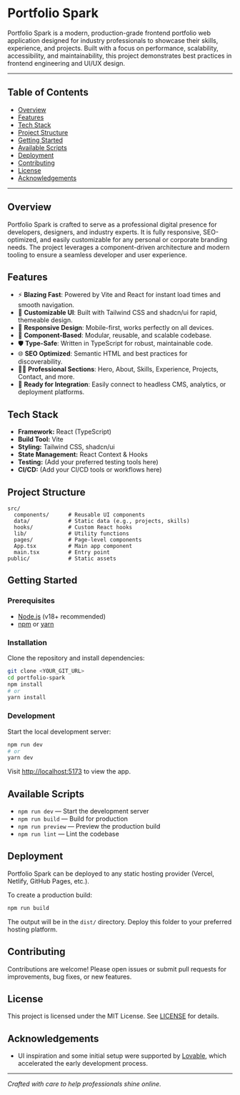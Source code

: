 
# Portfolio Spark

Portfolio Spark is a modern, production-grade frontend portfolio web application designed for industry professionals to showcase their skills, experience, and projects. Built with a focus on performance, scalability, accessibility, and maintainability, this project demonstrates best practices in frontend engineering and UI/UX design.

---

## Table of Contents

- [Overview](#overview)
- [Features](#features)
- [Tech Stack](#tech-stack)
- [Project Structure](#project-structure)
- [Getting Started](#getting-started)
- [Available Scripts](#available-scripts)
- [Deployment](#deployment)
- [Contributing](#contributing)
- [License](#license)
- [Acknowledgements](#acknowledgements)

---

## Overview

Portfolio Spark is crafted to serve as a professional digital presence for developers, designers, and industry experts. It is fully responsive, SEO-optimized, and easily customizable for any personal or corporate branding needs. The project leverages a component-driven architecture and modern tooling to ensure a seamless developer and user experience.

## Features

- ⚡️ **Blazing Fast**: Powered by Vite and React for instant load times and smooth navigation.
- 🎨 **Customizable UI**: Built with Tailwind CSS and shadcn/ui for rapid, themeable design.
- 📱 **Responsive Design**: Mobile-first, works perfectly on all devices.
- 🧩 **Component-Based**: Modular, reusable, and scalable codebase.
- 🛡️ **Type-Safe**: Written in TypeScript for robust, maintainable code.
- 🌐 **SEO Optimized**: Semantic HTML and best practices for discoverability.
- 🧑‍💼 **Professional Sections**: Hero, About, Skills, Experience, Projects, Contact, and more.
- 🧪 **Ready for Integration**: Easily connect to headless CMS, analytics, or deployment platforms.

## Tech Stack

- **Framework:** React (TypeScript)
- **Build Tool:** Vite
- **Styling:** Tailwind CSS, shadcn/ui
- **State Management:** React Context & Hooks
- **Testing:** (Add your preferred testing tools here)
- **CI/CD:** (Add your CI/CD tools or workflows here)

## Project Structure

```
src/
  components/      # Reusable UI components
  data/            # Static data (e.g., projects, skills)
  hooks/           # Custom React hooks
  lib/             # Utility functions
  pages/           # Page-level components
  App.tsx          # Main app component
  main.tsx         # Entry point
public/            # Static assets
```

## Getting Started

### Prerequisites

- [Node.js](https://nodejs.org/) (v18+ recommended)
- [npm](https://www.npmjs.com/) or [yarn](https://yarnpkg.com/)

### Installation

Clone the repository and install dependencies:

```sh
git clone <YOUR_GIT_URL>
cd portfolio-spark
npm install
# or
yarn install
```

### Development

Start the local development server:

```sh
npm run dev
# or
yarn dev
```

Visit [http://localhost:5173](http://localhost:5173) to view the app.

## Available Scripts

- `npm run dev` — Start the development server
- `npm run build` — Build for production
- `npm run preview` — Preview the production build
- `npm run lint` — Lint the codebase

## Deployment

Portfolio Spark can be deployed to any static hosting provider (Vercel, Netlify, GitHub Pages, etc.).

To create a production build:

```sh
npm run build
```

The output will be in the `dist/` directory. Deploy this folder to your preferred hosting platform.

## Contributing

Contributions are welcome! Please open issues or submit pull requests for improvements, bug fixes, or new features.

## License

This project is licensed under the MIT License. See [LICENSE](LICENSE) for details.

## Acknowledgements

- UI inspiration and some initial setup were supported by [Lovable](https://lovable.dev/), which accelerated the early development process.

---

_Crafted with care to help professionals shine online._
